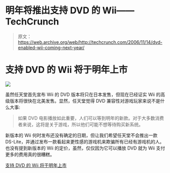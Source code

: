 # 明年将推出支持 DVD 的 Wii——TechCrunch

> 原文：<https://web.archive.org/web/http://techcrunch.com/2006/11/14/dvd-enabled-wii-coming-next-year/>

# 支持 DVD 的 Wii 将于明年上市

![](img/36bf1a6734bebc4f464d13f388e9b7d5.png)

虽然任天堂首先宣布 Wii 的 DVD 版本将只在日本发售，但现在已经证实 Wii 的高级版本将很快在北美发售。显然，任天堂觉得 DVD 兼容性对游戏玩家来说不是什么大事:

> 如果 DVD 电影播放如此重要，人们可以等到明年的新款。对于大多数消费者来说，这将是关于游戏，所以他们可能不想等待购买新系统。

新版本的 Wii 何时发布还没有确定的日期，但让我们希望任天堂不会推出一款 DS-Lite，并通过发布一款看起来更性感的游戏机来欺骗所有已经有游戏机的人。也没有提到新版本的 Wii 的定价，虽然，仅仅因为它可以播放 DVD 就为 Wii 支付更多的费用真的很糟糕。

[支持 DVD 的 Wii 将于明年上市](https://web.archive.org/web/20201126155744/http://www.engadget.com/2006/11/14/nintendo-confirms-dvd-enabled-wii-in-07/)